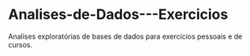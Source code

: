 # Analises-de-Dados---Exercicios
Analises exploratórias de bases de dados para exercícios pessoais e de cursos.
